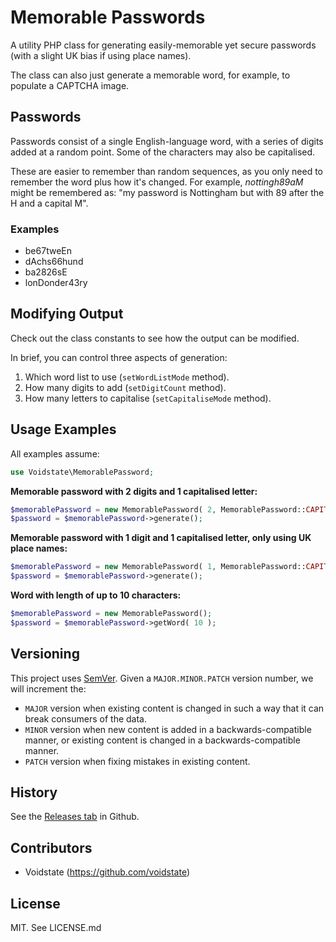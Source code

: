 # Memorable Passwords

A utility PHP class for generating easily-memorable yet secure passwords (with a slight UK bias if using place names).

The class can also just generate a memorable word, for example, to populate a CAPTCHA image.

## Passwords

Passwords consist of a single English-language word, with a series of digits added at a random point. Some of the characters may also be capitalised.

These are easier to remember than random sequences, as you only need to remember the word plus how it's changed. For example, *nottingh89aM* might be remembered as: "my password is Nottingham but with 89 after the H and a capital M".

### Examples

* be67tweEn
* dAchs66hund
* ba2826sE
* lonDonder43ry

## Modifying Output

Check out the class constants to see how the output can be modified.

In brief, you can control three aspects of generation:

1. Which word list to use (`setWordListMode` method).
2. How many digits to add (`setDigitCount` method).
3. How many letters to capitalise  (`setCapitaliseMode` method).

## Usage Examples

All examples assume:

````php
use Voidstate\MemorablePassword;
````

**Memorable password with 2 digits and 1 capitalised letter:**

````php
$memorablePassword = new MemorablePassword( 2, MemorablePassword::CAPITALISE_MODE_ONE );
$password = $memorablePassword->generate();
````

**Memorable password with 1 digit and 1 capitalised letter, only using UK place names:**

````php
$memorablePassword = new MemorablePassword( 1, MemorablePassword::CAPITALISE_MODE_ONE, MemorablePassword::WORD_LIST_MODE_ONLY_UK );
$password = $memorablePassword->generate();
````

**Word with length of up to 10 characters:**

````php
$memorablePassword = new MemorablePassword();
$password = $memorablePassword->getWord( 10 );
````

## Versioning

This project uses [SemVer](http://semver.org/). Given a `MAJOR.MINOR.PATCH` version number, we will increment the:
- `MAJOR` version when existing content is changed in such a way that it can break consumers of the data. 
- `MINOR` version when new content is added in a backwards-compatible manner, or existing content is changed in a backwards-compatible manner. 
- `PATCH` version when fixing mistakes in existing content. 

## History

See the [Releases tab](https://github.com/voidstate/memorable-passwords/releases) in Github.

## Contributors

* Voidstate (https://github.com/voidstate)

## License
MIT. See LICENSE.md
